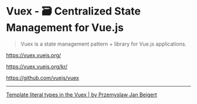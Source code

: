 # Vuex - 🗃️ Centralized State Management for Vue.js

> Vuex is a state management pattern + library for Vue.js applications.

<https://vuex.vuejs.org/>

<https://vuex.vuejs.org/kr/>

<https://github.com/vuejs/vuex>

---

[Template literal types in the Vuex | by Przemyslaw Jan Beigert](https://medium.com/@przemyslaw.jan.beigert/template-literal-types-in-the-vuex-e2faf6f0a8a8)
